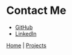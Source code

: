 # Contact Me
- [GitHub](https://github.com/Yassine-Elamri34)
- [LinkedIn](www.linkedin.com/in/yassine-elamri-51a95b2a1)

[Home](index.markdown) | [Projects](projects.markdown)
